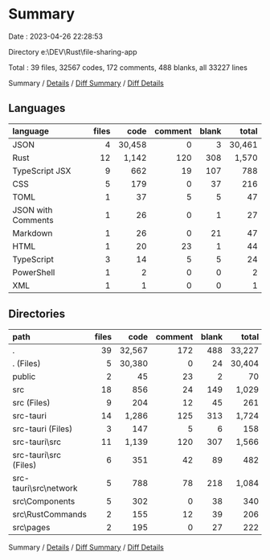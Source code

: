 # Summary

Date : 2023-04-26 22:28:53

Directory e:\\DEV\\Rust\\file-sharing-app

Total : 39 files,  32567 codes, 172 comments, 488 blanks, all 33227 lines

Summary / [Details](details.md) / [Diff Summary](diff.md) / [Diff Details](diff-details.md)

## Languages
| language | files | code | comment | blank | total |
| :--- | ---: | ---: | ---: | ---: | ---: |
| JSON | 4 | 30,458 | 0 | 3 | 30,461 |
| Rust | 12 | 1,142 | 120 | 308 | 1,570 |
| TypeScript JSX | 9 | 662 | 19 | 107 | 788 |
| CSS | 5 | 179 | 0 | 37 | 216 |
| TOML | 1 | 37 | 5 | 5 | 47 |
| JSON with Comments | 1 | 26 | 0 | 1 | 27 |
| Markdown | 1 | 26 | 0 | 21 | 47 |
| HTML | 1 | 20 | 23 | 1 | 44 |
| TypeScript | 3 | 14 | 5 | 5 | 24 |
| PowerShell | 1 | 2 | 0 | 0 | 2 |
| XML | 1 | 1 | 0 | 0 | 1 |

## Directories
| path | files | code | comment | blank | total |
| :--- | ---: | ---: | ---: | ---: | ---: |
| . | 39 | 32,567 | 172 | 488 | 33,227 |
| . (Files) | 5 | 30,380 | 0 | 24 | 30,404 |
| public | 2 | 45 | 23 | 2 | 70 |
| src | 18 | 856 | 24 | 149 | 1,029 |
| src (Files) | 9 | 204 | 12 | 45 | 261 |
| src-tauri | 14 | 1,286 | 125 | 313 | 1,724 |
| src-tauri (Files) | 3 | 147 | 5 | 6 | 158 |
| src-tauri\\src | 11 | 1,139 | 120 | 307 | 1,566 |
| src-tauri\\src (Files) | 6 | 351 | 42 | 89 | 482 |
| src-tauri\\src\\network | 5 | 788 | 78 | 218 | 1,084 |
| src\\Components | 5 | 302 | 0 | 38 | 340 |
| src\\RustCommands | 2 | 155 | 12 | 39 | 206 |
| src\\pages | 2 | 195 | 0 | 27 | 222 |

Summary / [Details](details.md) / [Diff Summary](diff.md) / [Diff Details](diff-details.md)